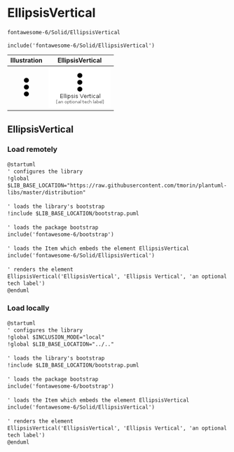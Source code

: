 # EllipsisVertical


```text
fontawesome-6/Solid/EllipsisVertical
```

```text
include('fontawesome-6/Solid/EllipsisVertical')
```



| Illustration | EllipsisVertical |
| :---: | :---: |
| ![illustration for Illustration](../../fontawesome-6/Solid/EllipsisVertical.png) | ![illustration for EllipsisVertical](../../fontawesome-6/Solid/EllipsisVertical.Local.png) |




## EllipsisVertical

### Load remotely
```plantuml
@startuml
' configures the library
!global $LIB_BASE_LOCATION="https://raw.githubusercontent.com/tmorin/plantuml-libs/master/distribution"

' loads the library's bootstrap
!include $LIB_BASE_LOCATION/bootstrap.puml

' loads the package bootstrap
include('fontawesome-6/bootstrap')

' loads the Item which embeds the element EllipsisVertical
include('fontawesome-6/Solid/EllipsisVertical')

' renders the element
EllipsisVertical('EllipsisVertical', 'Ellipsis Vertical', 'an optional tech label')
@enduml
```

### Load locally
```plantuml
@startuml
' configures the library
!global $INCLUSION_MODE="local"
!global $LIB_BASE_LOCATION="../.."

' loads the library's bootstrap
!include $LIB_BASE_LOCATION/bootstrap.puml

' loads the package bootstrap
include('fontawesome-6/bootstrap')

' loads the Item which embeds the element EllipsisVertical
include('fontawesome-6/Solid/EllipsisVertical')

' renders the element
EllipsisVertical('EllipsisVertical', 'Ellipsis Vertical', 'an optional tech label')
@enduml
```

